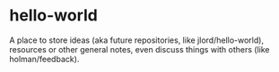 # hello-world
A place to store ideas (aka future repositories, like jlord/hello-world), resources or other general notes, even discuss things with others (like holman/feedback).

